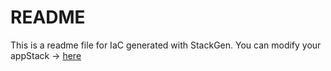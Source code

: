 # README
This is a readme file for IaC generated with StackGen.
You can modify your appStack -> [here](http://main.dev.stackgen.com/appstacks/ce43215a-50d5-41a4-8fa9-f11b13280b7b)
